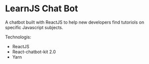 # LearnJS Chat Bot

A chatbot built with ReactJS to help new developers find tutoriols on specific Javascript subjects.

Technologis:

- ReactJS
- React-chatbot-kit 2.0
- Yarn